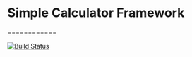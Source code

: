 # Simple Calculator Framework
============

[![Build Status](https://travis-ci.org/glorund/calculator.svg?branch=master)](https://travis-ci.org/glorund/calculator)



